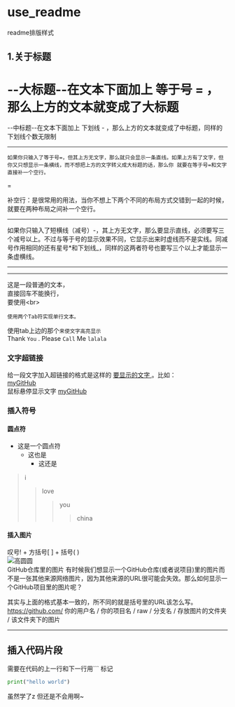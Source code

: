 # use_readme
readme排版样式
## 1.关于标题
   --大标题--在文本下面加上 等于号 = ，那么上方的文本就变成了大标题
=
--中标题--在文本下面加上 下划线 - ，那么上方的文本就变成了中标题，同样的 下划线个数无限制
_____

    如果你只输入了等于号=，但其上方无文字，那么就只会显示一条直线。如果上方有了文字，但你又只想显示一条横线，而不想把上方的文字转义成大标题的话，那么你 就要在等于号=和文字直接补一个空行。

=

补空行：是很常用的用法，当你不想上下两个不同的布局方式交错到一起的时候，就要在两种布局之间补一个空行。

---
如果你只输入了短横线（减号）-，其上方无文字，那么要显示直线，必须要写三个减号以上。不过与等于号的显示效果不同，它显示出来时虚线而不是实线。同减号作用相同的还有星号*和下划线_，同样的这两者符号也要写三个以上才能显示一条虚横线。

***
___

这是一段普通的文本，<br>直接回车不能换行，  
要使用\<br>

    使用两个Tab符实现单行文本。
 
使用tab上边的那个`来使文字高亮显示`<br>
Thank `You` . Please `Call` Me `lalala`

### 文字超链接
给一段文字加入超链接的格式是这样的 [ 要显示的文字 ]( 链接的地址 )。比如：<br>
[myGitHub](https://github.com/lalalatutu)<br>
鼠标悬停显示文字 [myGitHub](https://github.com/lalalatutu"鼠标悬停显示文字")

### 插入符号
#### 圆点符
* 这是一个圆点符
  * 这也是
    * 这还是
>i
>>love
>>>you
>>>>china
#### 插入图片 
叹号! + 方括号[ ] + 括号( ) <br>
![高圆圆](https://timgsa.baidu.com/timg?image&quality=80&size=b9999_10000&sec=1534606123530&di=7ffd83ebae5d2e577bc9c2bca06304bf&imgtype=0&src=http%3A%2F%2Fztd00.photos.bdimg.com%2Fztd%2Fw%3D350%3Bq%3D70%2Fsign%3D86dc2f7e9716fdfad86cc0eb84b4fd69%2Fb21bb051f819861817493bd140ed2e738bd4e65d.jpg)<br>
GitHub仓库里的图片
有时候我们想显示一个GitHub仓库(或者说项目)里的图片而不是一张其他来源网络图片，因为其他来源的URL很可能会失效。那么如何显示一个GitHub项目里的图片呢？

其实与上面的格式基本一致的，所不同的就是括号里的URL该怎么写。<br>
    https://github.com/ 你的用户名 / 你的项目名 / raw / 分支名 / 存放图片的文件夹 / 该文件夹下的图片  <br>

___
## 插入代码片段
需要在代码的上一行和下一行用``` 标记
```python
print("hello world")
```
虽然学了z
但还是不会用啊~
